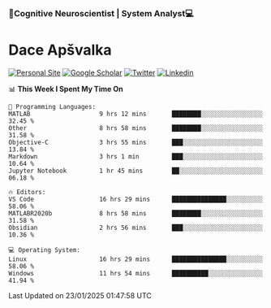 ### 🧠Cognitive Neuroscientist | System Analyst💻
# Dace Apšvalka

[![Personal Site](https://img.shields.io/badge/website-teal?style=for-the-badge&logo=About.me&logoColor=white)](https://dcdace.net/)
[![Google Scholar](https://img.shields.io/badge/Scholar-yellow?style=for-the-badge&logo=googlescholar&logoColor=ffffff)](https://scholar.google.com/citations?hl=en&user=W8q0HBkAAAAJ&view_op=list_works&sortby=pubdate)
[![Twitter](https://img.shields.io/badge/Twitter-1DA1F2?logo=twitter&logoColor=white&style=for-the-badge)](https://twitter.com/dcdace)
[![Linkedin](https://img.shields.io/badge/linkedin-0077B5?logo=linkedin&logoColor=white&style=for-the-badge)](https://www.linkedin.com/in/dace-apsvalka/)

<!--
[![Dace's wakatime stats](https://github-readme-stats.vercel.app/api/wakatime?username=dcdace&theme=react&layout=compact&custom_title=Coding+past+7+days&v=2)](https://github.com/dcdace/dcdace)


[![github](https://img.shields.io/github/followers/dcdace?logo=github&style=plastic)](https://github.com/dcdace?tab=followers "GitHub followers")
[![wakatime](https://wakatime.com/badge/user/6e7556d3-b1db-4eef-a7e8-9bad735fc27e.svg?style=plastic?v=2)](https://wakatime.com/@6e7556d3-b1db-4eef-a7e8-9bad735fc27e "Total time coded since Feb 28 2022")

[![twitter](https://img.shields.io/twitter/follow/dcdace?label=followers&logo=twitter&color=%23007ec6&style=plastic)](https://twitter.com/dcdace "Twitter followers")

[![Dace's languages](https://github-readme-stats-one-nu-13.vercel.app/api/top-langs/?username=dcdace&langs_count=10&theme=nord&layout=compact)](https://github.com/anuraghazra/github-readme-stats) 
[![Dace's GitHub stats](https://github-readme-stats-one-nu-13.vercel.app/api?username=dcdace&theme=dracula&hide=prs,issues&count_private=true&show_icons=true&hide_rank=true&include_all_commits=true&hide_title=false&custom_title=GitHub+Stats)](https://github.com/anuraghazra/github-readme-stats)
-->

<!--START_SECTION:waka-->
📊 **This Week I Spent My Time On** 

```text
💬 Programming Languages: 
MATLAB                   9 hrs 12 mins       ████████░░░░░░░░░░░░░░░░░   32.45 % 
Other                    8 hrs 58 mins       ████████░░░░░░░░░░░░░░░░░   31.58 % 
Objective-C              3 hrs 55 mins       ███░░░░░░░░░░░░░░░░░░░░░░   13.84 % 
Markdown                 3 hrs 1 min         ███░░░░░░░░░░░░░░░░░░░░░░   10.64 % 
Jupyter Notebook         1 hr 45 mins        ██░░░░░░░░░░░░░░░░░░░░░░░   06.18 % 

🔥 Editors: 
VS Code                  16 hrs 29 mins      ███████████████░░░░░░░░░░   58.06 % 
MATLABR2020b             8 hrs 58 mins       ████████░░░░░░░░░░░░░░░░░   31.58 % 
Obsidian                 2 hrs 56 mins       ███░░░░░░░░░░░░░░░░░░░░░░   10.36 % 

💻 Operating System: 
Linux                    16 hrs 29 mins      ███████████████░░░░░░░░░░   58.06 % 
Windows                  11 hrs 54 mins      ██████████░░░░░░░░░░░░░░░   41.94 % 
```


 Last Updated on 23/01/2025 01:47:58 UTC
<!--END_SECTION:waka-->

